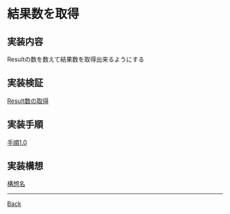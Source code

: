 # 結果数を取得
## 実装内容
Resultの数を数えて結果数を取得出来るようにする
## 実装検証
[Result数の取得](./ValidateResultCount/README.md)  
## 実装手順
[手順1.0](./Process1.0/README.md)  
## 実装構想
[構想名](./__Schema/README.md)  

---
[Back](../README.md)  